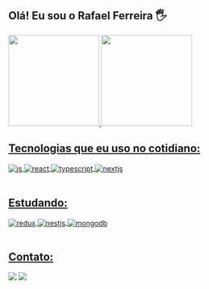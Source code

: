 ## Olá! Eu sou o Rafael Ferreira 🖐️

<div>
  <a href="https://github.com/RafaelRF99">
  <img height="180em" src="https://github-readme-stats.vercel.app/api?username=RafaelRF99&show_icons=true&theme=dracula&count_private=true"/>
  <img height="180em" src="https://github-readme-stats.vercel.app/api/top-langs/?username=RafaelRF99&layout=compact&langs_count=7&theme=dracula"/>
</div>




## Tecnologias que eu uso no cotidiano:

<div style="display: inline_block">
  <img align="center" alt="js" src="https://img.shields.io/badge/JavaScript-4EA94B?style=for-the-badge&logo=javascript&logoColor=F7DF1E" />
  <img align="center" alt="react" src="https://img.shields.io/badge/React-007ACC?style=for-the-badge&logo=react&logoColor=61DAFB" />
  <img align="center" alt="typescript" src="https://img.shields.io/badge/TypeScript-007ACC?style=for-the-badge&logo=typescript&logoColor=white" />
  <img align="center" alt="nextjs" src="https://img.shields.io/badge/NextJS-fff?style=for-the-badge&logo=next.js&logoColor=black" />
</div><br/>

## Estudando:
<div style="display: inline_block">
  <img align="center" alt="redux" src="https://img.shields.io/badge/Redux-fff?style=for-the-badge&logo=redux&logoColor=871C81" />
  <img align="center" alt="nestjs" src="https://img.shields.io/badge/NestJS-fff?style=for-the-badge&logo=nestjs&logoColor=ff0000" />
  <img align="center" alt="mongodb" src="https://img.shields.io/badge/MongoDB-4EA94B?style=for-the-badge&logo=mongodb&logoColor=white" />
</div><br/>

## Contato:

<div>
<a href = "https://wa.me/5519998255728"><img src="https://img.shields.io/badge/WhatsApp-25D366?style=for-the-badge&logo=whatsapp&logoColor=white" target="_blank"></a>
<a href="https://www.linkedin.com/in/rafael-ferreira99/" target="_blank"><img src="https://img.shields.io/badge/-LinkedIn-%230077B5?style=for-the-badge&logo=linkedin&logoColor=white" target="_blank"></a>
</div>
